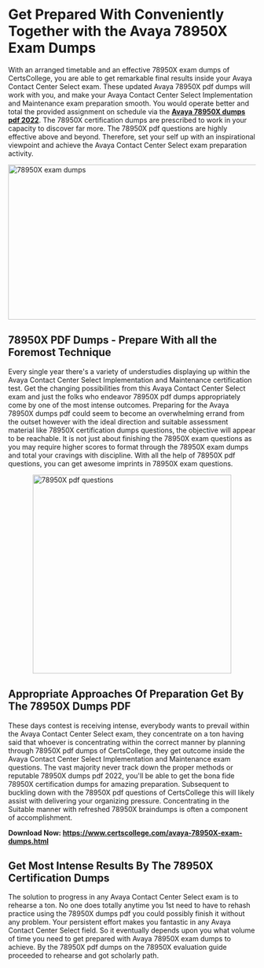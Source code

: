 <h1><strong>Get Prepared With Conveniently Together with the Avaya 78950X Exam Dumps&nbsp;</strong></h1>
<p><span style="font-weight: 400;">With an arranged timetable and an effective  78950X exam dumps of CertsCollege, you are able to get remarkable final results inside your Avaya Contact Center Select exam. These updated Avaya 78950X pdf dumps will work with you, and make your Avaya Contact Center Select Implementation and Maintenance exam preparation smooth. You would operate better and total the provided assignment on schedule via the <strong><a href="https://www.certscollege.com/avaya-78950X-exam-dumps.html">Avaya 78950X dumps pdf 2022</a></strong>. The 78950X certification dumps are prescribed to work in your capacity to discover far more. The  78950X pdf questions are highly effective above and beyond. Therefore, set your self up with an inspirational viewpoint and achieve the Avaya Contact Center Select exam preparation activity.&nbsp;</span></p>
<p><span style="font-weight: 400;"><img style="display: block; margin-left: auto; margin-right: auto;" src="https://i.ibb.co/CPDK3ps/Yellow-and-Blue-Initiative-Blog-Banner.png" alt="78950X exam dumps" width="559" height="315" /></span></p>
<h2><strong>78950X PDF Dumps - Prepare With all the Foremost Technique</strong></h2>
<p><span style="font-weight: 400;">Every single year there's a variety of understudies displaying up within the Avaya Contact Center Select Implementation and Maintenance certification test. Get the changing possibilities from this Avaya Contact Center Select exam and just the folks who endeavor 78950X pdf dumps appropriately come by one of the most intense outcomes. Preparing for the Avaya 78950X dumps pdf could seem to become an overwhelming errand from the outset however with the ideal direction and suitable assessment material like 78950X certification dumps questions, the objective will appear to be reachable. It is not just about finishing the 78950X exam questions as you may require higher scores to format through the 78950X exam dumps and total your cravings with discipline. With all the help of 78950X pdf questions, you can get awesome imprints in 78950X exam questions.</span></p>
<p><span style="font-weight: 400;"><a href="https://tinyurl.com/yvtahs29"><img style="display: block; margin-left: auto; margin-right: auto;" src="https://i.ibb.co/9tMrhdY/Teacher-Appreciation-Invitation.png" alt="78950X pdf questions " width="404" height="404" /></a></span></p>
<h2><strong>Appropriate Approaches Of Preparation Get By The 78950X Dumps PDF</strong></h2>
<p><span style="font-weight: 400;">These days contest is receiving intense, everybody wants to prevail within the Avaya Contact Center Select exam, they concentrate on a ton having said that whoever is concentrating within the correct manner by planning through 78950X pdf dumps of CertsCollege, they get outcome inside the Avaya Contact Center Select Implementation and Maintenance exam questions. The vast majority never track down the proper methods or reputable 78950X dumps pdf 2022, you'll be able to get the bona fide 78950X certification dumps for amazing preparation. Subsequent to buckling down with the  78950X pdf questions of CertsCollege this will likely assist with delivering your organizing pressure. Concentrating in the Suitable manner with refreshed 78950X braindumps is often a component of accomplishment.</span></p>
<p><span style="font-weight: 400;"><strong>Download Now: <a href="https://www.certscollege.com/avaya-78950X-exam-dumps.html">https://www.certscollege.com/avaya-78950X-exam-dumps.html</a></strong></span></p>
<h2><strong>Get Most Intense Results By The 78950X Certification Dumps</strong></h2>
<p><span style="font-weight: 400;">The solution to progress in any Avaya Contact Center Select exam is to rehearse a ton. No one does totally anytime you 1st need to have to rehash practice using the 78950X dumps pdf you could possibly finish it without any problem. Your persistent effort makes you fantastic in any Avaya Contact Center Select field. So it eventually depends upon you what volume of time you need to get prepared with Avaya 78950X exam dumps to achieve. By the 78950X pdf dumps on the 78950X evaluation guide proceeded to rehearse and got scholarly path.</span></p>
